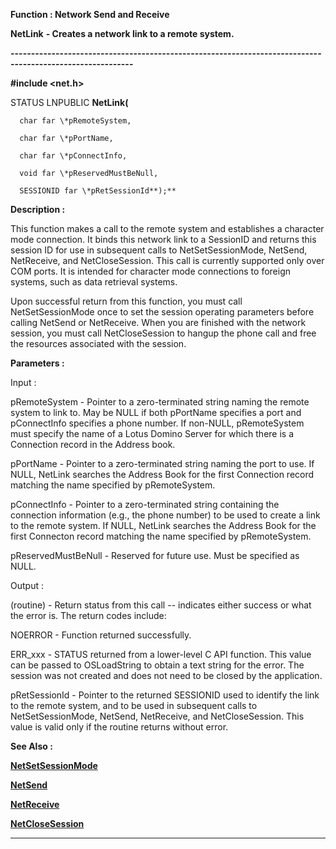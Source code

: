 




<!--
 /\* Font Definitions \*/
 @font-face
 {font-family:"Tms Rmn";
 panose-1:2 2 6 3 4 5 5 2 3 4;}
@font-face
 {font-family:Helv;
 panose-1:2 11 6 4 2 2 2 3 2 4;}
@font-face
 {font-family:"Cambria Math";
 panose-1:2 4 5 3 5 4 6 3 2 4;}
 /\* Style Definitions \*/
 p.MsoNormal, li.MsoNormal, div.MsoNormal
 {margin-top:0cm;
 margin-right:0cm;
 margin-bottom:8.0pt;
 margin-left:0cm;
 line-height:107%;
 font-size:11.0pt;
 font-family:"Calibri",sans-serif;}
.MsoChpDefault
 {font-size:11.0pt;}
.MsoPapDefault
 {margin-bottom:8.0pt;
 line-height:107%;}
 /\* Page Definitions \*/
 @page WordSection1
 {size:612.0pt 792.0pt;
 margin:72.0pt 72.0pt 72.0pt 72.0pt;}
div.WordSection1
 {page:WordSection1;}
-->




 


**Function : Network Send and Receive**



**NetLink** **- Creates a
network link to a remote system.**


**----------------------------------------------------------------------------------------------------------**



**#include <net.h>**



STATUS
LNPUBLIC **NetLink(**  

      char far \*pRemoteSystem,  

      char far \*pPortName,  

      char far \*pConnectInfo,  

      void far \*pReservedMustBeNull,  

      SESSIONID far \*pRetSessionId**);**



**Description :**



This
function makes a call to the remote system and establishes a character mode
connection. It binds this network link to a SessionID and returns this session
ID for use in subsequent calls to NetSetSessionMode, NetSend, NetReceive, and
NetCloseSession.   This call is currently supported only over COM ports. It is
intended for character mode connections to foreign systems, such as data
retrieval systems.  

  

Upon successful return from this function, you must call NetSetSessionMode once
to set the session operating parameters before calling NetSend or NetReceive. 
When you are finished with the network session, you must call NetCloseSession
to hangup the phone call and free the resources associated with the session.


 


**Parameters :**



Input :  

pRemoteSystem  -  Pointer to a zero-terminated string naming the remote system
to link to.  May be NULL if both pPortName specifies a port and pConnectInfo
specifies a phone number. If non-NULL, pRemoteSystem must specify the name of a
Lotus Domino Server for which there is a Connection record in the Address book.  

  

pPortName  -  Pointer to a zero-terminated string naming the port to use. If
NULL, NetLink searches the Address Book for the first Connection record
matching the name specified by pRemoteSystem.   

  

pConnectInfo  -  Pointer to a zero-terminated string containing the connection
information (e.g., the phone number) to be used to create a link to the remote
system.  If NULL, NetLink searches the Address Book for the first Connecton
record matching the name specified by pRemoteSystem.   

  

pReservedMustBeNull  -  Reserved for future use.  Must be specified as NULL.  

  




Output :  

(routine)  -   Return status from this call -- indicates either success or what
the error is. The return codes include:  

  

NOERROR - Function returned successfully.  

ERR\_xxx - STATUS returned from a lower-level C API function.  This value can be
passed to OSLoadString to obtain a text string for the error.  The session was
not created and does not need to be closed by the application.  

  

  

pRetSessionId  -  Pointer to the returned SESSIONID used to identify the link
to the remote system, and to be used in subsequent calls to NetSetSessionMode,
NetSend,  NetReceive, and NetCloseSession.  This value is valid only if the
routine returns without error.  

  




 **See Also :**


**[NetSetSessionMode](NetSetSessionMode.md)**


**[NetSend](NetSend.md)**


**[NetReceive](NetReceive.md)**


**[NetCloseSession](NetCloseSession.md)**



----------------------------------------------------------------------------------------------------------


 





